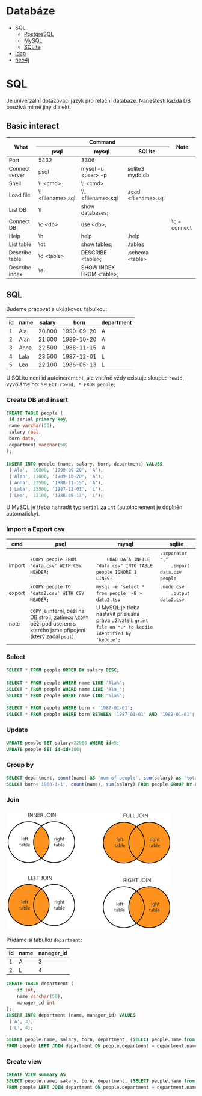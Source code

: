# Databáze

- SQL
  - [PostgreSQL](postgres.md)
  - [MySQL](mysql.md)
  - [SQLite](sqlite.md)
- [ldap](ldap/readme.md)
- [neo4j](neo4j/readme.md)

# SQL

Je univerzální dotazovací jazyk pro relační databáze. Naneštěstí každá DB používá mírně jiný dialekt.

## Basic interact

<table>
  <thead>
    <tr>
      <th rowspan=2>What</th>
      <th colspan=3>Command</th>
      <th rowspan=2>Note</th>
    </tr>
    <tr>
      <th>psql</th>
      <th>mysql</th>
      <th>SQLite</th>
    </tr>
  </thead>
  <tbody>
  <tr>
    <td>Port</td>
    <td>5432</td>
    <td>3306</td>
    <td />
    <td />
  </tr>
    <tr>
      <td>Connect server</td>
      <td>psql</td>
      <td>mysql -u &lt;user&gt; -p</td>
      <td>sqlite3 mydb.db</td>
      <td />
    </tr>
    <tr>
      <td>Shell</td>
      <td>\! &lt;cmd&gt;</td>
      <td>\! &lt;cmd&gt;</td>
      <td />
      <td />
    </tr>
    <tr>
      <td>Load file</td>
      <td>\i &lt;filename&gt;.sql</td>
      <td>\\. &lt;filename&gt;.sql</td>
      <td>.read &lt;filename&gt;.sql</td>
      <td />
    </tr>
    <tr>
      <td>List DB</td>
      <td>\l</td>
      <td>show databases;</td>
      <td />
      <td />
    </tr>
    <tr>
      <td>Connect DB</td>
      <td>\c &lt;db&gt;</td>
      <td>use &lt;db&gt;;</td>
      <td />
      <td>\c = connect</td>
    </tr>
    <tr>
      <td>Help</td>
      <td>\h</td>
      <td>help</td>
      <td>.help</td>
      <td></td>
    </tr>
    <tr>
      <td>List table</td>
      <td>\dt</td>
      <td>show tables;</td>
      <td>.tables</td>
      <td/>
    </tr>
    <tr>
      <td>Describe table</td>
      <td>\d &lt;table&gt;</td>
      <td>DESCRIBE &lt;table&gt;;</td>
      <td>.schema &lt;table&gt;</td>
      <td/>
    </tr>
    <tr>
      <td>Describe index</td>
      <td>\di</td>
      <td>SHOW INDEX FROM &lt;table&gt;;</td>
      <td/>
      <td/>
    </tr>
  </tbody>
</table>

## SQL

Budeme pracovat s ukázkovou tabulkou:

|id | name | salary | born       | department |
|---|------|--------|------------|------------|
| 1 | Ala  | 20 800 | 1990-09-20 | A          |
| 2 | Alan | 21 600 | 1989-10-20 | A          |
| 3 | Anna | 22 500 | 1988-11-15 | A          |
| 4 | Lala | 23 500 | 1987-12-01 | L          |
| 5 | Leo  | 22 100 | 1986-05-13 | L          |

U SQLite není id autoincrement, ale vnitřně vždy existuje sloupec `rowid`, vyvoláme ho: `SELECT rowid, * FROM people;`

### Create DB and insert

```sql
CREATE TABLE people (
 id serial primary key,
 name varchar(50),
 salary real,
 born date,
 department varchar(50)
);

INSERT INTO people (name, salary, born, department) VALUES
 ('Ala',  20800, '1990-09-20', 'A'),
 ('Alan', 21600, '1989-10-20', 'A'),
 ('Anna', 22500, '1988-11-15', 'A'),
 ('Lala', 23500, '1987-12-01', 'L'),
 ('Leo',  22100, '1986-05-13', 'L');
```

U MySQL je třeba nahradit typ `serial` za `int` (autoincrement je doplněn automaticky).

### Import a Export csv

<table>
  <thead>
    <tr>
      <th>cmd</th><th>psql</th><th>mysql</th><th>sqlite</th>
    </tr>
  </thead>
  <tr>
    <td>import</td>
    <td><code>\COPY people FROM 'data.csv' WITH CSV HEADER;</code></td>
    <td><code>
    LOAD DATA INFILE "data.csv" INTO TABLE people IGNORE 1 LINES;</code></td>
    <td><code>.separator ","
    .import data.csv people</code></td>
  </tr>
  <tr>
    <td>export</td>
    <td><code>\COPY people TO 'data2.csv' WITH CSV HEADER;</code></td>
    <td><code>mysql -e 'select * from people' -B > data2.tsv</code></td>
    <td><code>.mode csv
    .output data2.csv</code></td>
  </tr>
  <tr>
    <td>note</td>
    <td>
    <code>COPY</code> je interní, běží na DB stroji, zatímco <code>\COPY</code> běží pod userem s kterého jsme připojeni (který zadal <code>psql</code>).
    </td>
    <td>
    U MySQL je třeba nastavit příslušná práva uživateli: <code>grant file on *.* to keddie identified by 'keddie';</code>
    </td>
    <td/>
  </tr>
</table>

### Select

```sql
SELECT * FROM people ORDER BY salary DESC;

SELECT * FROM people WHERE name LIKE 'Ala%';
SELECT * FROM people WHERE name LIKE 'Ala_';
SELECT * FROM people WHERE name LIKE '%la%';

SELECT * FROM people WHERE born < '1987-01-01';
SELECT * FROM people WHERE born BETWEEN '1987-01-01' AND '1989-01-01';
```

### Update

```sql
UPDATE people SET salary=22900 WHERE id=5;
UPDATE people SET id=id+100;
```

### Group by

```sql
SELECT department, count(name) AS 'num of people', sum(salary) as 'total salary' FROM people GROUP BY department;
SELECT born<'1988-1-1', count(name), sum(salary) FROM people GROUP BY born<'1988-1-1';
```

### Join

![](sql-joins.png)


Přidáme si tabulku `department`:

| id | name | nanager_id |
|----|------|------------|
|  1 | A    | 3          |
|  2 | L    | 4          |

```sql
CREATE TABLE department (
	id int,
	name varchar(50),
	manager_id int
);
INSERT INTO department (name, manager_id) VALUES
 ('A', 3),
 ('L', 4);
```

```sql
SELECT people.name, salary, born, department, (SELECT people.name from people WHERE people.rowid=department.manager_id) AS Manager
FROM people LEFT JOIN department ON people.department = department.name;
```
### Create view

```sql
CREATE VIEW summary AS
SELECT people.name, salary, born, department, (SELECT people.name from people WHERE people.rowid=department.manager_id) AS Manager
FROM people LEFT JOIN department ON people.department = department.name;
```
